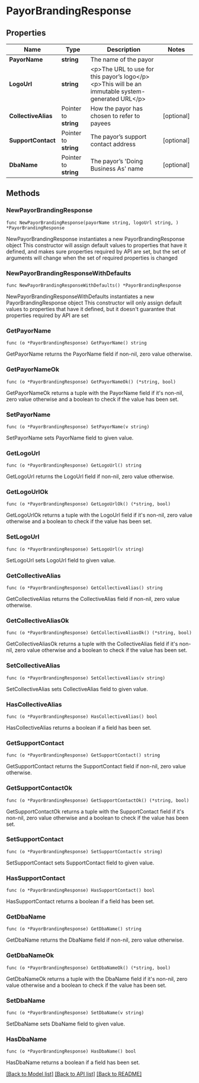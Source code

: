 # PayorBrandingResponse

## Properties

Name | Type | Description | Notes
------------ | ------------- | ------------- | -------------
**PayorName** | **string** | The name of the payor | 
**LogoUrl** | **string** | &lt;p&gt;The URL to use for this payor’s logo&lt;/p&gt; &lt;p&gt;This will be an immutable system-generated URL&lt;/p&gt;  | 
**CollectiveAlias** | Pointer to **string** | How the payor has chosen to refer to payees | [optional] 
**SupportContact** | Pointer to **string** | The payor’s support contact address | [optional] 
**DbaName** | Pointer to **string** | The payor’s &#39;Doing Business As&#39; name | [optional] 

## Methods

### NewPayorBrandingResponse

`func NewPayorBrandingResponse(payorName string, logoUrl string, ) *PayorBrandingResponse`

NewPayorBrandingResponse instantiates a new PayorBrandingResponse object
This constructor will assign default values to properties that have it defined,
and makes sure properties required by API are set, but the set of arguments
will change when the set of required properties is changed

### NewPayorBrandingResponseWithDefaults

`func NewPayorBrandingResponseWithDefaults() *PayorBrandingResponse`

NewPayorBrandingResponseWithDefaults instantiates a new PayorBrandingResponse object
This constructor will only assign default values to properties that have it defined,
but it doesn't guarantee that properties required by API are set

### GetPayorName

`func (o *PayorBrandingResponse) GetPayorName() string`

GetPayorName returns the PayorName field if non-nil, zero value otherwise.

### GetPayorNameOk

`func (o *PayorBrandingResponse) GetPayorNameOk() (*string, bool)`

GetPayorNameOk returns a tuple with the PayorName field if it's non-nil, zero value otherwise
and a boolean to check if the value has been set.

### SetPayorName

`func (o *PayorBrandingResponse) SetPayorName(v string)`

SetPayorName sets PayorName field to given value.


### GetLogoUrl

`func (o *PayorBrandingResponse) GetLogoUrl() string`

GetLogoUrl returns the LogoUrl field if non-nil, zero value otherwise.

### GetLogoUrlOk

`func (o *PayorBrandingResponse) GetLogoUrlOk() (*string, bool)`

GetLogoUrlOk returns a tuple with the LogoUrl field if it's non-nil, zero value otherwise
and a boolean to check if the value has been set.

### SetLogoUrl

`func (o *PayorBrandingResponse) SetLogoUrl(v string)`

SetLogoUrl sets LogoUrl field to given value.


### GetCollectiveAlias

`func (o *PayorBrandingResponse) GetCollectiveAlias() string`

GetCollectiveAlias returns the CollectiveAlias field if non-nil, zero value otherwise.

### GetCollectiveAliasOk

`func (o *PayorBrandingResponse) GetCollectiveAliasOk() (*string, bool)`

GetCollectiveAliasOk returns a tuple with the CollectiveAlias field if it's non-nil, zero value otherwise
and a boolean to check if the value has been set.

### SetCollectiveAlias

`func (o *PayorBrandingResponse) SetCollectiveAlias(v string)`

SetCollectiveAlias sets CollectiveAlias field to given value.

### HasCollectiveAlias

`func (o *PayorBrandingResponse) HasCollectiveAlias() bool`

HasCollectiveAlias returns a boolean if a field has been set.

### GetSupportContact

`func (o *PayorBrandingResponse) GetSupportContact() string`

GetSupportContact returns the SupportContact field if non-nil, zero value otherwise.

### GetSupportContactOk

`func (o *PayorBrandingResponse) GetSupportContactOk() (*string, bool)`

GetSupportContactOk returns a tuple with the SupportContact field if it's non-nil, zero value otherwise
and a boolean to check if the value has been set.

### SetSupportContact

`func (o *PayorBrandingResponse) SetSupportContact(v string)`

SetSupportContact sets SupportContact field to given value.

### HasSupportContact

`func (o *PayorBrandingResponse) HasSupportContact() bool`

HasSupportContact returns a boolean if a field has been set.

### GetDbaName

`func (o *PayorBrandingResponse) GetDbaName() string`

GetDbaName returns the DbaName field if non-nil, zero value otherwise.

### GetDbaNameOk

`func (o *PayorBrandingResponse) GetDbaNameOk() (*string, bool)`

GetDbaNameOk returns a tuple with the DbaName field if it's non-nil, zero value otherwise
and a boolean to check if the value has been set.

### SetDbaName

`func (o *PayorBrandingResponse) SetDbaName(v string)`

SetDbaName sets DbaName field to given value.

### HasDbaName

`func (o *PayorBrandingResponse) HasDbaName() bool`

HasDbaName returns a boolean if a field has been set.


[[Back to Model list]](../README.md#documentation-for-models) [[Back to API list]](../README.md#documentation-for-api-endpoints) [[Back to README]](../README.md)


